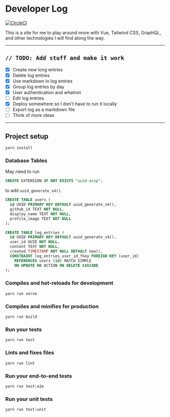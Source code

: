 # Developer Log
[![CircleCI](https://circleci.com/gh/samwarnick/developer-log/tree/master.svg?style=svg)](https://circleci.com/gh/samwarnick/developer-log/tree/master)

This is a site for me to play around more with Vue, Tailwind CSS, GraphQL, and other technologies I will find along the way.

----

## `// TODO: Add stuff and make it work`
- [x] Create new long entries
- [x] Delete log entries
- [x] Use markdown in log entries
- [x] Group log entries by day
- [x] User authentication and whatnot
- [ ] Edit log entries
- [x] Deploy somewhere so I don't have to run it locally
- [ ] Export log as a markdown file
- [ ] Think of more ideas

----

## Project setup
```
yarn install
```

### Database Tables
May need to run 
```sql
CREATE EXTENSION IF NOT EXISTS "uuid-ossp";
```
to add `uuid_generate_v4()`.

```sql
CREATE TABLE users (
  id UUID PRIMARY KEY DEFAULT uuid_generate_v4(),
  github_id TEXT NOT NULL,
  display_name TEXT NOT NULL,
  profile_image TEXT NOT NULL
);

CREATE TABLE log_entries (
  id UUID PRIMARY KEY DEFAULT uuid_generate_v4(),
  user_id UUID NOT NULL, 
  content TEXT NOT NULL,
  created TIMESTAMP NOT NULL DEFAULT now(),
  CONSTRAINT log_entries_user_id_fkey FOREIGN KEY (user_id)
    REFERENCES users (id) MATCH SIMPLE
    ON UPDATE NO ACTION ON DELETE CASCADE
);
```

### Compiles and hot-reloads for development
```
yarn run serve
```

### Compiles and minifies for production
```
yarn run build
```

### Run your tests
```
yarn run test
```

### Lints and fixes files
```
yarn run lint
```

### Run your end-to-end tests
```
yarn run test:e2e
```

### Run your unit tests
```
yarn run test:unit
```
